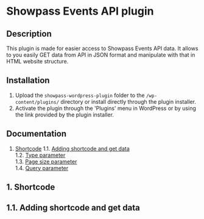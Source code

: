 # Showpass Events API plugin

## Description

This plugin is made for easier access to Showpass Events API data. It allows to you easily GET data from API in JSON format and manipulate with that in HTML website structure.

## Installation
1. Upload the `showpass-wordpress-plugin` folder to the `/wp-content/plugins/` directory or install directly through the plugin installer.
2. Activate the plugin through the 'Plugins' menu in WordPress or by using the link provided by the plugin installer.

## Documentation

1. [Shortcode](#1-shortcode)
	1.1. [Adding shortcode and get data](#11-adding-shortcode)   
	1.2. [Type parameter](#12-type-parameter)   
	1.3. [Page size parameter](#13-pagesize-parameter)   
	1.4. [Query parameter](#14-query-parameter)   





## 1. Shortcode

## 1.1. Adding shortcode and get data

